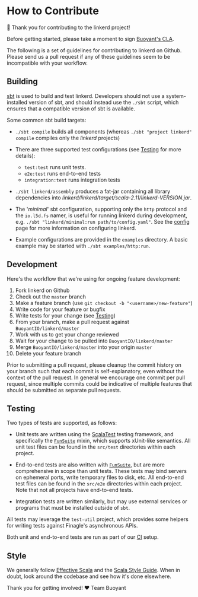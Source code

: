 # How to Contribute #

:balloon: Thank you for contributing to the linkerd project!

Before getting started, please take a moment to sign [Buoyant's CLA][cla].

The following is a set of guidelines for contributing to linkerd on Github.
Please send us a pull request if any of these guidelines seem to be incompatible
with your workflow.

## Building ##

[sbt][sbt] is used to build and test linkerd. Developers should not use a
system-installed version of sbt, and should instead use the `./sbt` script,
which ensures that a compatible version of sbt is available.

Some common sbt build targets:

* `./sbt compile` builds all components (whereas `./sbt "project linkerd"
compile` compiles only the _linkerd_ projects)

* There are three supported test configurations (see
[Testing](#testing) for more details):
    * `test:test` runs unit tests.
    * `e2e:test` runs end-to-end tests
    * `integration:test` runs integration tests

* `./sbt linkerd/assembly` produces a fat-jar containing all library
dependencies into *linkerd/linkerd/target/scala-2.11/linkerd-VERSION.jar*.

* The '_minimal_' sbt configuration, supporting only the `http`
protocol and the `io.l5d.fs` namer, is useful for running linkerd
during development, e.g. `./sbt "linkerd/minimal:run
path/to/config.yaml"`.  See the [config](docs/config.md) page for more
information on configuring linkerd.

* Example configurations are provided in the `examples` directory.  A
basic example may be started with `./sbt examples/http:run`.

## Development ##

Here's the workflow that we're using for ongoing feature development:

1. Fork linkerd on Github
2. Check out the `master` branch
3. Make a feature branch (use `git checkout -b "<username>/new-feature"`)
4. Write code for your feature or bugfix
5. Write tests for your change (see [Testing](#testing))
6. From your branch, make a pull request against `BuoyantIO/linkerd/master`
7. Work with us to get your change reviewed
8. Wait for your change to be pulled into `BuoyantIO/linkerd/master`
9. Merge `BuoyantIO/linkerd/master` into your origin `master`
10. Delete your feature branch

Prior to submitting a pull request, please cleanup the commit history on your
branch such that each commit is self-explanatory, even without the context of
the pull request. In general we encourage one commit per pull request, since
multiple commits could be indicative of multiple features that should be
submitted as separate pull requests.

## Testing ##

Two types of tests are supported, as follows:

* Unit tests are written using the [ScalaTest][scalatest] testing framework, and
specifically the [`FunSuite`][funsuite] mixin, which supports xUnit-like
semantics. All unit test files can be found in the `src/test` directories within
each project.

* End-to-end tests are also written with [`FunSuite`][funsuite], but are more
comprehensive in scope than unit tests. These tests may bind servers on
ephemeral ports, write temporary files to disk, etc. All end-to-end test files
can be found in the `src/e2e` directories within each project. Note that not all
projects have end-to-end tests.

* Integration tests are written similarly, but may use external
services or programs that must be installed outside of `sbt`.

All tests may leverage the `test-util` project, which provides some helpers for
writing tests against Finagle's asynchronous APIs.

Both unit and end-to-end tests are run as part of our [CI][ci] setup.

## Style ##

We generally follow [Effective Scala][es] and the [Scala Style Guide][ssg]. When
in doubt, look around the codebase and see how it's done elsewhere.

Thank you for getting involved!
:heart: Team Buoyant

[cla]: https://buoyant.io/cla/
[sbt]: http://www.scala-sbt.org/
[scalatest]: http://www.scalatest.org/
[funsuite]: http://www.scalatest.org/getting_started_with_fun_suite
[ci]: https://circleci.com/gh/BuoyantIO/linkerd
[es]: https://twitter.github.io/effectivescala/
[ssg]: http://docs.scala-lang.org/style/scaladoc.html
